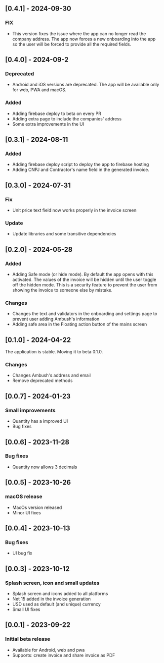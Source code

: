 ## [0.4.1] - 2024-09-30

### FIX

- This version fixes the issue where the app can no longer read the company address. The app now forces a new onboarding into the app so the user will be forced to provide all the required fields.

## [0.4.0] - 2024-09-2

### Deprecated

- Android and iOS versions are deprecated. The app will be available only for web, PWA and macOS.

### Added

- Adding firebase deploy to beta on every PR
- Adding extra page to include the companies' address
- Some extra improvements in the UI


## [0.3.1] - 2024-08-11

### Added

- Adding firebase deploy script to deploy the app to firebase hosting
- Adding CNPJ and Contractor's name field in the generated invoice.

## [0.3.0] - 2024-07-31

### Fix

- Unit price text field now works properly in the invoice screen

### Update

- Update libraries and some transitive dependencies

## [0.2.0] - 2024-05-28

### Added

- Adding Safe mode (or hide mode). By default the app opens with this activated. The values of the invoice will be hidden until the user toggle off the hidden mode. This is a security feature to prevent the user from showing the invoice to someone else by mistake.

### Changes

- Changes the text and validators in the onboarding and settings page to prevent user adding Ambush's information 
- Adding safe area in the Floating action button of the mains screen

## [0.1.0] - 2024-04-22
The application is stable. Moving it to beta 0.1.0.

### Changes

- Changes Ambush's address and email
- Remove deprecated methods

## [0.0.7] - 2024-01-23

### Small improvements

- Quantity has a improved UI
- Bug fixes

## [0.0.6] - 2023-11-28

### Bug fixes

- Quantity now allows 3 decimals

## [0.0.5] - 2023-10-26

### macOS release

- MacOs version released
- Minor UI fixes


## [0.0.4] - 2023-10-13

### Bug fixes

- UI bug fix

## [0.0.3] - 2023-10-12

### Splash screen, icon and small updates

- Splash screen and icons added to all platforms
- Net 15 added in the invoice generation
- USD used as default (and unique) currency
- Small UI fixes


## [0.0.1] - 2023-09-22

### Initial beta release

- Available for Android, web and pwa
- Supports: create invoice and share invoice as PDF
